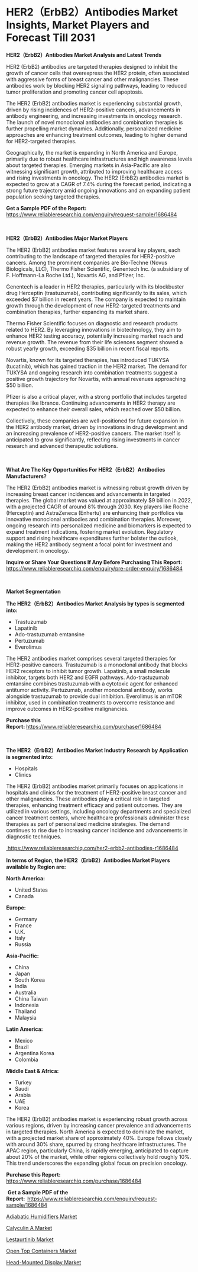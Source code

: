 <p><h1>HER2（ErbB2）Antibodies Market Insights, Market Players and Forecast Till 2031</h1></p><p><strong>HER2（ErbB2）Antibodies Market Analysis and Latest Trends</strong></p>
<p><p>HER2 (ErbB2) antibodies are targeted therapies designed to inhibit the growth of cancer cells that overexpress the HER2 protein, often associated with aggressive forms of breast cancer and other malignancies. These antibodies work by blocking HER2 signaling pathways, leading to reduced tumor proliferation and promoting cancer cell apoptosis.</p><p>The HER2 (ErbB2) antibodies market is experiencing substantial growth, driven by rising incidences of HER2-positive cancers, advancements in antibody engineering, and increasing investments in oncology research. The launch of novel monoclonal antibodies and combination therapies is further propelling market dynamics. Additionally, personalized medicine approaches are enhancing treatment outcomes, leading to higher demand for HER2-targeted therapies.</p><p>Geographically, the market is expanding in North America and Europe, primarily due to robust healthcare infrastructures and high awareness levels about targeted therapies. Emerging markets in Asia-Pacific are also witnessing significant growth, attributed to improving healthcare access and rising investments in oncology. The HER2 (ErbB2) antibodies market is expected to grow at a CAGR of 7.4% during the forecast period, indicating a strong future trajectory amid ongoing innovations and an expanding patient population seeking targeted therapies.</p></p>
<p><strong>Get a Sample PDF of the Report:&nbsp;</strong> <a href="https://www.reliableresearchiq.com/enquiry/request-sample/1686484?utm_campaign=101&utm_medium=2&utm_source=Github&utm_content=ia&utm_term=16102024&utm_id=her2erbb2antibodies">https://www.reliableresearchiq.com/enquiry/request-sample/1686484</a></p>
<p>&nbsp;</p>
<p><strong>HER2（ErbB2）Antibodies Major Market Players</strong></p>
<p><p>The HER2 (ErbB2) antibodies market features several key players, each contributing to the landscape of targeted therapies for HER2-positive cancers. Among the prominent companies are Bio-Techne (Novus Biologicals, LLC), Thermo Fisher Scientific, Genentech Inc. (a subsidiary of F. Hoffmann-La Roche Ltd.), Novartis AG, and Pfizer, Inc.</p><p>Genentech is a leader in HER2 therapies, particularly with its blockbuster drug Herceptin (trastuzumab), contributing significantly to its sales, which exceeded $7 billion in recent years. The company is expected to maintain growth through the development of new HER2-targeted treatments and combination therapies, further expanding its market share.</p><p>Thermo Fisher Scientific focuses on diagnostic and research products related to HER2. By leveraging innovations in biotechnology, they aim to enhance HER2 testing accuracy, potentially increasing market reach and revenue growth. The revenue from their life sciences segment showed a robust yearly growth, exceeding $35 billion in recent fiscal reports.</p><p>Novartis, known for its targeted therapies, has introduced TUKYSA (tucatinib), which has gained traction in the HER2 market. The demand for TUKYSA and ongoing research into combination treatments suggest a positive growth trajectory for Novartis, with annual revenues approaching $50 billion.</p><p>Pfizer is also a critical player, with a strong portfolio that includes targeted therapies like Ibrance. Continuing advancements in HER2 therapy are expected to enhance their overall sales, which reached over $50 billion.</p><p>Collectively, these companies are well-positioned for future expansion in the HER2 antibody market, driven by innovations in drug development and an increasing prevalence of HER2-positive cancers. The market itself is anticipated to grow significantly, reflecting rising investments in cancer research and advanced therapeutic solutions.</p></p>
<p>&nbsp;</p>
<p><strong>What Are The Key Opportunities For HER2（ErbB2）Antibodies Manufacturers?</strong></p>
<p><p>The HER2 (ErbB2) antibodies market is witnessing robust growth driven by increasing breast cancer incidences and advancements in targeted therapies. The global market was valued at approximately $9 billion in 2022, with a projected CAGR of around 8% through 2030. Key players like Roche (Herceptin) and AstraZeneca (Enhertu) are enhancing their portfolios via innovative monoclonal antibodies and combination therapies. Moreover, ongoing research into personalized medicine and biomarkers is expected to expand treatment indications, fostering market evolution. Regulatory support and rising healthcare expenditures further bolster the outlook, making the HER2 antibody segment a focal point for investment and development in oncology.</p></p>
<p><strong>Inquire or Share Your Questions If Any Before Purchasing This Report:</strong> <a href="https://www.reliableresearchiq.com/enquiry/pre-order-enquiry/1686484?utm_campaign=101&utm_medium=2&utm_source=Github&utm_content=ia&utm_term=16102024&utm_id=her2erbb2antibodies">https://www.reliableresearchiq.com/enquiry/pre-order-enquiry/1686484</a></p>
<p>&nbsp;</p>
<p><strong>Market Segmentation</strong></p>
<p><strong>The HER2（ErbB2）Antibodies Market Analysis by types is segmented into:</strong></p>
<p><ul><li>Trastuzumab</li><li>Lapatinib</li><li>Ado-trastuzumab emtansine</li><li>Pertuzumab</li><li>Everolimus</li></ul></p>
<p><p>The HER2 antibodies market comprises several targeted therapies for HER2-positive cancers. Trastuzumab is a monoclonal antibody that blocks HER2 receptors to inhibit tumor growth. Lapatinib, a small molecule inhibitor, targets both HER2 and EGFR pathways. Ado-trastuzumab emtansine combines trastuzumab with a cytotoxic agent for enhanced antitumor activity. Pertuzumab, another monoclonal antibody, works alongside trastuzumab to provide dual inhibition. Everolimus is an mTOR inhibitor, used in combination treatments to overcome resistance and improve outcomes in HER2-positive malignancies.</p></p>
<p><strong>Purchase this Report:&nbsp;</strong><a href="https://www.reliableresearchiq.com/purchase/1686484?utm_campaign=101&utm_medium=2&utm_source=Github&utm_content=ia&utm_term=16102024&utm_id=her2erbb2antibodies">https://www.reliableresearchiq.com/purchase/1686484</a></p>
<p>&nbsp;</p>
<p><strong>The HER2（ErbB2）Antibodies Market Industry Research by Application is segmented into:</strong></p>
<p><ul><li>Hospitals</li><li>Clinics</li></ul></p>
<p><p>The HER2 (ErbB2) antibodies market primarily focuses on applications in hospitals and clinics for the treatment of HER2-positive breast cancer and other malignancies. These antibodies play a critical role in targeted therapies, enhancing treatment efficacy and patient outcomes. They are utilized in various settings, including oncology departments and specialized cancer treatment centers, where healthcare professionals administer these therapies as part of personalized medicine strategies. The demand continues to rise due to increasing cancer incidence and advancements in diagnostic techniques.</p></p>
<p><a href="https://www.reliableresearchiq.com/her2-erbb2-antibodies-r1686484?utm_campaign=101&utm_medium=2&utm_source=Github&utm_content=ia&utm_term=16102024&utm_id=her2erbb2antibodies">&nbsp;https://www.reliableresearchiq.com/her2-erbb2-antibodies-r1686484</a></p>
<p><strong>In terms of Region, the HER2（ErbB2）Antibodies Market Players available by Region are:</strong></p>
<p>
    <p> <strong> North America: </strong>
        <ul>
            <li>United States</li>
            <li>Canada</li>
        </ul>
        </p> 
    <p> <strong> Europe: </strong>
        <ul>
            <li>Germany</li>
            <li>France</li>
            <li>U.K.</li>
            <li>Italy</li>
            <li>Russia</li>
        </ul>
        </p> 
    <p> <strong> Asia-Pacific: </strong>
        <ul>
            <li>China</li>
            <li>Japan</li>
            <li>South Korea</li>
            <li>India</li>
            <li>Australia</li>
            <li>China Taiwan</li>
            <li>Indonesia</li>
            <li>Thailand</li>
            <li>Malaysia</li>
        </ul>
        </p> 
    <p> <strong> Latin America: </strong>
        <ul>
            <li>Mexico</li>
            <li>Brazil</li>
            <li>Argentina Korea</li>
            <li>Colombia</li>
        </ul>
        </p> 
    <p> <strong> Middle East & Africa: </strong>
        <ul>
            <li>Turkey</li>
            <li>Saudi</li>
            <li>Arabia</li>
            <li>UAE</li>
            <li>Korea</li>
        </ul>
    </p>
    </p>
<p><p>The HER2 (ErbB2) antibodies market is experiencing robust growth across various regions, driven by increasing cancer prevalence and advancements in targeted therapies. North America is expected to dominate the market, with a projected market share of approximately 40%. Europe follows closely with around 30% share, spurred by strong healthcare infrastructures. The APAC region, particularly China, is rapidly emerging, anticipated to capture about 20% of the market, while other regions collectively hold roughly 10%. This trend underscores the expanding global focus on precision oncology.</p></p>
<p><strong>Purchase this Report: </strong><a href="https://www.reliableresearchiq.com/purchase/1686484?utm_campaign=101&utm_medium=2&utm_source=Github&utm_content=ia&utm_term=16102024&utm_id=her2erbb2antibodies">https://www.reliableresearchiq.com/purchase/1686484</a></p>
<p>&nbsp;<strong>Get a Sample PDF of the Report:&nbsp;&nbsp;</strong><a href="https://www.reliableresearchiq.com/enquiry/request-sample/1686484?utm_campaign=101&utm_medium=2&utm_source=Github&utm_content=ia&utm_term=16102024&utm_id=her2erbb2antibodies">https://www.reliableresearchiq.com/enquiry/request-sample/1686484</a></p>
<p><strong></strong></p>
<p><p><a href="https://issuu.com/reportprime-2/docs/adiabatic-humidifiers-market-size-2_e48b56fea86188?utm_campaign=101&utm_medium=2&utm_source=Github&utm_content=ia&utm_term=16102024&utm_id=her2erbb2antibodies">Adiabatic Humidifiers Market</a></p><p><a href="https://github.com/jerridoxdemase/Market-Research-Report-List-1/blob/main/calyculin-a-market.md?utm_campaign=101&utm_medium=2&utm_source=Github&utm_content=ia&utm_term=16102024&utm_id=her2erbb2antibodies">Calyculin A Market</a></p><p><a href="https://github.com/halleabdon2v1s/Market-Research-Report-List-1/blob/main/lestaurtinib-market.md?utm_campaign=101&utm_medium=2&utm_source=Github&utm_content=ia&utm_term=16102024&utm_id=her2erbb2antibodies">Lestaurtinib Market</a></p><p><a href="https://issuu.com/reportprime-2/docs/open-top-containers-market-size-203_2c36682815e07b?utm_campaign=101&utm_medium=2&utm_source=Github&utm_content=ia&utm_term=16102024&utm_id=her2erbb2antibodies">Open Top Containers Market</a></p><p><a href="https://www.linkedin.com/pulse/head-mounted-display-market-report-product-type-end-use-application-xlq9c?trk=public_post_embed_feed-article-content&utm_campaign=101&utm_medium=2&utm_source=Github&utm_content=ia&utm_term=16102024&utm_id=her2erbb2antibodies">Head-Mounted Display Market</a></p></p>